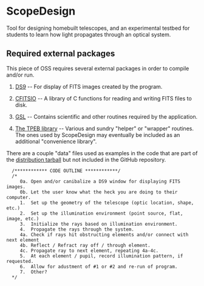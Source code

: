 # ScopeDesign

Tool for designing homebuilt telescopes, and an experimental testbed for
students to learn how light propagates through an optical system.




## Required external packages

This piece of OSS requires several external packages in order to compile and/or
run.

1. [DS9](http://ds9.si.edu/site/Home.html) -- For display of FITS images created by the program.

2. [CFITSIO](http://heasarc.gsfc.nasa.gov/fitsio/fitsio.html) -- A library of C
functions for reading and writing FITS files to disk.

3. [GSL](https://www.gnu.org/software/gsl/) -- Contains scientific and other
routines required by the application.

4. [The TPEB library](http://casa.colorado.edu/~ellswotp/scopedesign/) -- 
Various and sundry "helper" or "wrapper" routines.  The ones used by ScopeDesign
may eventually be included as an additional "convenience library".

There are a couple "data" files used as examples in the code that are part of
the [distribution tarball](http://casa.colorado.edu/~ellswotp/scopedesign/) but
not included in the GitHub repository.



~~~~
  /************ CODE OUTLINE ************/
  /* 
     0a. Open and/or canibalize a DS9 window for displaying FITS images.
     0b. Let the user know what the heck you are doing to their computer.
     1.  Set up the geometry of the telescope (optic location, shape, etc.)
     2.  Set up the illumination environment (point source, flat, image, etc.)
     3.  Initialize the rays based on illumination environment.
     4.  Propagate the rays through the system.
     4a. Check if rays hit obstructing elements and/or connect with next element
     4b. Reflect / Refract ray off / through element.
     4c. Propagate ray to next element, repeating 4a-4c.
     5.  At each element / pupil, record illumination pattern, if requested.
     6.  Allow for adustment of #1 or #2 and re-run of program.
     7.  Other?
  */
~~~~